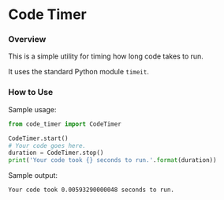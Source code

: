 # Code Timer

### Overview

This is a simple utility for timing how long code takes to run.

It uses the standard Python module `timeit`.

### How to Use

Sample usage:

```python
from code_timer import CodeTimer

CodeTimer.start()
# Your code goes here.
duration = CodeTimer.stop()
print('Your code took {} seconds to run.'.format(duration))
```

Sample output:

```text
Your code took 0.00593290000048 seconds to run.
```


